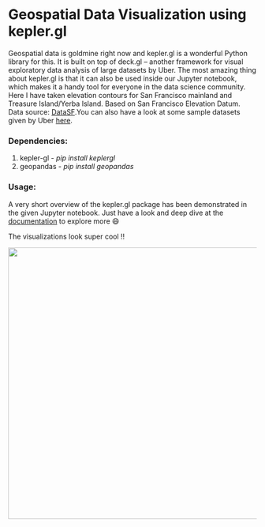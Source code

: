 # Geospatial Data Visualization using kepler.gl

Geospatial data is goldmine right now and kepler.gl is a wonderful Python library for this. It is built on top of deck.gl – another framework for visual exploratory data analysis of large datasets by Uber. The most amazing thing about kepler.gl is that it can also be used inside our Jupyter notebook, which makes it a handy tool for everyone in the data science community. Here I have taken elevation contours for San Francisco mainland and Treasure Island/Yerba Island. Based on San Francisco Elevation Datum. Data source: [DataSF](https://data.sfgov.org/City-Infrastructure/Street-Tree-List/tkzw-k3nq/data).You can also have a look at some sample datasets given by Uber [here](https://github.com/uber-web/kepler.gl-data).

 ### Dependencies:
 1. kepler-gl - *pip install keplergl*
 2. geopandas - *pip install geopandas*
 
 ### Usage:
 A very short overview of the kepler.gl package has been demonstrated in the given Jupyter notebook. Just have a look and deep dive at the [documentation](https://docs.kepler.gl/docs/api-reference) to explore more :smile:
 
 The visualizations look super cool !!

 <img src="https://user-images.githubusercontent.com/29462447/85634225-858b3b00-b698-11ea-8f8a-935772762974.gif" width="1000" height="550"/>

